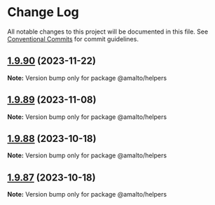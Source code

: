 # Change Log

All notable changes to this project will be documented in this file. See
[Conventional Commits](https://conventionalcommits.org) for commit guidelines.

## [1.9.90](https://github.com/amalto/platform6-ui-components/compare/@amalto/helpers@1.9.89...@amalto/helpers@1.9.90) (2023-11-22)

**Note:** Version bump only for package @amalto/helpers

## [1.9.89](https://github.com/amalto/platform6-ui-components/compare/@amalto/helpers@1.9.88...@amalto/helpers@1.9.89) (2023-11-08)

**Note:** Version bump only for package @amalto/helpers

## [1.9.88](https://github.com/amalto/platform6-ui-components/compare/@amalto/helpers@1.9.87...@amalto/helpers@1.9.88) (2023-10-18)

**Note:** Version bump only for package @amalto/helpers

## [1.9.87](https://github.com/amalto/platform6-ui-components/compare/@amalto/helpers@1.9.86...@amalto/helpers@1.9.87) (2023-10-18)

**Note:** Version bump only for package @amalto/helpers
